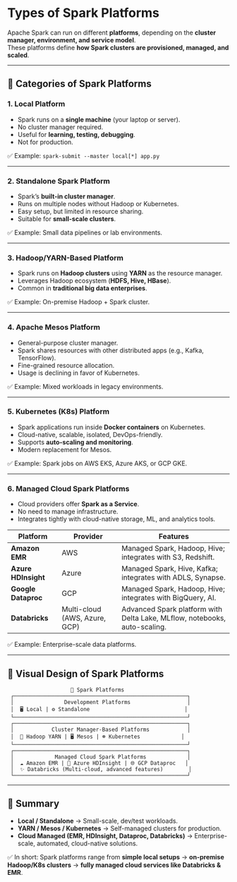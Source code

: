 #  Types of Spark Platforms

Apache Spark can run on different **platforms**, depending on the **cluster manager, environment, and service model**.  
These platforms define **how Spark clusters are provisioned, managed, and scaled**.

---

## 🔹 Categories of Spark Platforms

### 1. **Local Platform**
- Spark runs on a **single machine** (your laptop or server).
- No cluster manager required.
- Useful for **learning, testing, debugging**.
- Not for production.

✅ Example: `spark-submit --master local[*] app.py`

---

### 2. **Standalone Spark Platform**
- Spark’s **built-in cluster manager**.
- Runs on multiple nodes without Hadoop or Kubernetes.
- Easy setup, but limited in resource sharing.
- Suitable for **small-scale clusters**.

✅ Example: Small data pipelines or lab environments.

---

### 3. **Hadoop/YARN-Based Platform**
- Spark runs on **Hadoop clusters** using **YARN** as the resource manager.
- Leverages Hadoop ecosystem (**HDFS, Hive, HBase**).
- Common in **traditional big data enterprises**.

✅ Example: On-premise Hadoop + Spark cluster.

---

### 4. **Apache Mesos Platform**
- General-purpose cluster manager.
- Spark shares resources with other distributed apps (e.g., Kafka, TensorFlow).
- Fine-grained resource allocation.
- Usage is declining in favor of Kubernetes.

✅ Example: Mixed workloads in legacy environments.

---

### 5. **Kubernetes (K8s) Platform**
- Spark applications run inside **Docker containers** on Kubernetes.
- Cloud-native, scalable, isolated, DevOps-friendly.
- Supports **auto-scaling and monitoring**.
- Modern replacement for Mesos.

✅ Example: Spark jobs on AWS EKS, Azure AKS, or GCP GKE.

---

### 6. **Managed Cloud Spark Platforms**
- Cloud providers offer **Spark as a Service**.
- No need to manage infrastructure.
- Integrates tightly with cloud-native storage, ML, and analytics tools.

| Platform | Provider | Features |
|----------|----------|----------|
| **Amazon EMR** | AWS | Managed Spark, Hadoop, Hive; integrates with S3, Redshift. |
| **Azure HDInsight** | Azure | Managed Spark, Hive, Kafka; integrates with ADLS, Synapse. |
| **Google Dataproc** | GCP | Managed Spark, Hadoop, Hive; integrates with BigQuery, AI. |
| **Databricks** | Multi-cloud (AWS, Azure, GCP) | Advanced Spark platform with Delta Lake, MLflow, notebooks, auto-scaling. |

✅ Example: Enterprise-scale data platforms.

---

## 🔹 Visual Design of Spark Platforms

```text
                    🚀 Spark Platforms
 ┌───────────────────────────────────────────────────────┐
 │                Development Platforms                  │
 │  🖥️ Local | ⚙️ Standalone                              │
 └───────────────────────────────────────────────────────┘
 ┌───────────────────────────────────────────────────────┐
 │            Cluster Manager-Based Platforms            │
 │  🚀 Hadoop YARN | 🖥️ Mesos | ☸️ Kubernetes             │
 └───────────────────────────────────────────────────────┘
 ┌───────────────────────────────────────────────────────┐
 │             Managed Cloud Spark Platforms             │
 │  ☁️ Amazon EMR | 🔷 Azure HDInsight | 🌐 GCP Dataproc   │
 │  ✨ Databricks (Multi-cloud, advanced features)        │
 └───────────────────────────────────────────────────────┘
````

---

## 🔹 Summary

* **Local / Standalone** → Small-scale, dev/test workloads.
* **YARN / Mesos / Kubernetes** → Self-managed clusters for production.
* **Cloud Managed (EMR, HDInsight, Dataproc, Databricks)** → Enterprise-scale, automated, cloud-native solutions.

✅ In short: Spark platforms range from **simple local setups** → **on-premise Hadoop/K8s clusters** → **fully managed cloud services like Databricks & EMR**.

